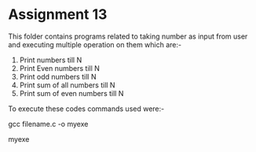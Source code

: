 # Assignment 13
 This folder contains programs related to taking number as input from user and executing multiple operation on them which are:- 
 1. Print numbers till N
 2. Print Even numbers till N
 3. Print odd numbers till N
 4. Print sum of all numbers till N
 5. Print sum of even numbers till N 
 
 To execute these codes commands used were:- 
 
 gcc filename.c -o myexe
 
 myexe
